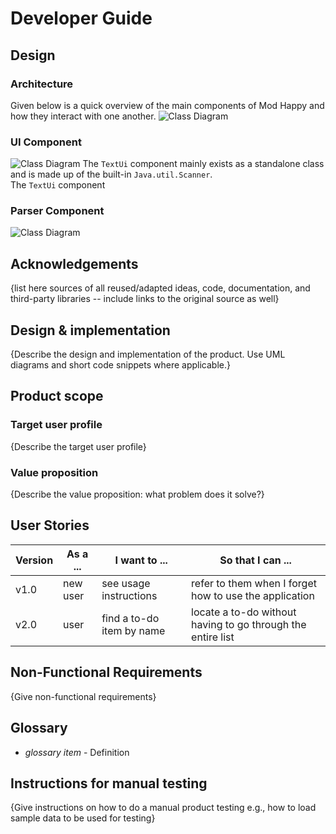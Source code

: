 # Developer Guide

## Design
### Architecture
Given below is a quick overview of the main components of Mod Happy and how they interact with one another.
![Class Diagram](http://www.plantuml.com/plantuml/proxy?src=https://raw.githubusercontent.com/Ch40gRv1-Mu/tp/branch-A-UML/docs/Components.puml)

### UI Component
![Class Diagram]()
The `TextUi` component mainly exists as a standalone class and is made up of the built-in `Java.util.Scanner`.
<br>The `TextUi` component

### Parser Component
![Class Diagram](http://www.plantuml.com/plantuml/proxy?src=https://raw.githubusercontent.com/Ch40gRv1-Mu/tp/branch-A-UML/docs/Parser.puml)
## Acknowledgements

{list here sources of all reused/adapted ideas, code, documentation, and third-party libraries -- include links to the original source as well}

## Design & implementation

{Describe the design and implementation of the product. Use UML diagrams and short code snippets where applicable.}


## Product scope
### Target user profile

{Describe the target user profile}

### Value proposition

{Describe the value proposition: what problem does it solve?}

## User Stories

|Version| As a ... | I want to ... | So that I can ...|
|--------|----------|---------------|------------------|
|v1.0|new user|see usage instructions|refer to them when I forget how to use the application|
|v2.0|user|find a to-do item by name|locate a to-do without having to go through the entire list|

## Non-Functional Requirements

{Give non-functional requirements}

## Glossary

* *glossary item* - Definition

## Instructions for manual testing

{Give instructions on how to do a manual product testing e.g., how to load sample data to be used for testing}
